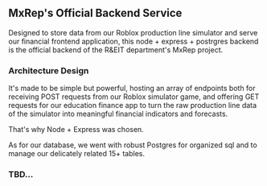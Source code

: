 ## MxRep's Official Backend Service

Designed to store data from our Roblox production line simulator and serve our financial frontend
application, this node + express + postrgres backend is the official backend of the
R&EIT department's MxRep project.

### Architecture Design

It's made to be simple but powerful, hosting an array of endpoints both for receiving POST requests
from our Roblox simulator game, and offering GET requests for our education finance app to turn the 
raw production line data of the simulator into meaningful financial indicators and forecasts.

That's why Node + Express was chosen.

As for our database, we went with robust Postgres for organized sql and to manage our delicately
related 15+ tables.

### TBD...